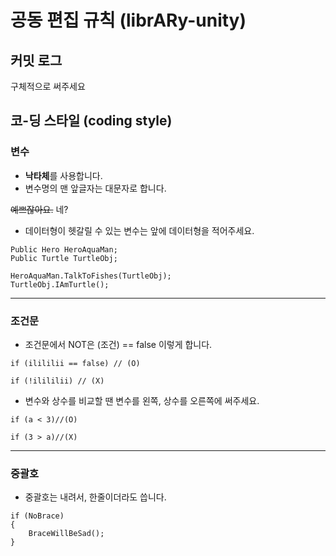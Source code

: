# 공동 편집 규칙 (librARy-unity)

## 커밋 로그
구체적으로 써주세요

## 코-딩 스타일 (coding style)
### 변수
+ **낙타체**를 사용합니다.
+ 변수명의 맨 앞글자는 대문자로 합니다.

~~예쁘잖아요.~~ 네?

+ 데이터형이 헷갈릴 수 있는 변수는 앞에 데이터형을 적어주세요.
```
Public Hero HeroAquaMan;
Public Turtle TurtleObj;

HeroAquaMan.TalkToFishes(TurtleObj);
TurtleObj.IAmTurtle();
```
----------------------------------------------------------
### 조건문
- 조건문에서 NOT은 (조건) == false 이렇게 합니다.
```
if (ilililii == false) // (O)

if (!ilililii) // (X)
```

- 변수와 상수를 비교할 땐 변수를 왼쪽, 상수를 오른쪽에 써주세요.
```
if (a < 3)//(O)

if (3 > a)//(X)
```
---------------------------------------------------------
### 중괄호
+ 중괄호는 내려서, 한줄이더라도 씁니다.
```
if (NoBrace)
{
    BraceWillBeSad();
}
```
